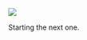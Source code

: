 ![](https://db-feed.s3.amazonaws.com/legacy/Screen_Shot_2019_04_09_at_4_53_25_PM-1554843237837.png)

Starting the next one.
